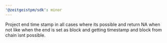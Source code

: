 ```yaml
---
'@zeitgeistpm/sdk': minor
---
```


Project end time stamp in all cases where its possible and return NA when not like when the end is set as block and getting timestamp and block from chain isnt possible.
